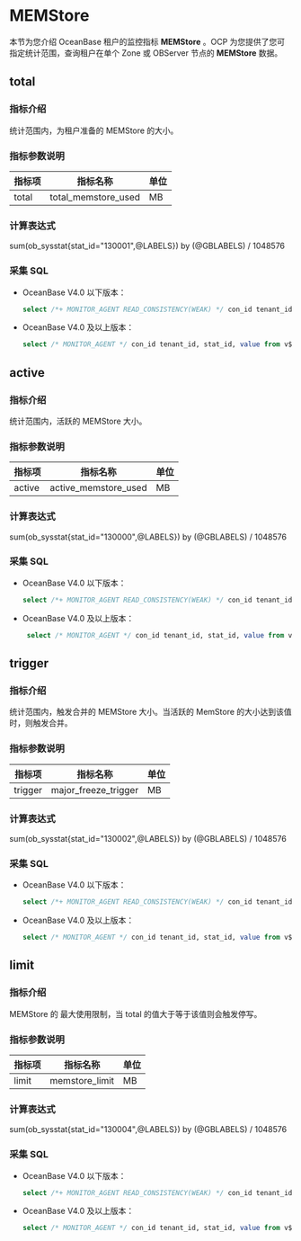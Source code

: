 # MEMStore

本节为您介绍 OceanBase 租户的监控指标 **MEMStore** 。OCP 为您提供了您可指定统计范围，查询租户在单个 Zone 或 OBServer 节点的 **MEMStore** 数据。

## total

### 指标介绍

统计范围内，为租户准备的 MEMStore 的大小。

### 指标参数说明

| **指标项** |      **指标名称**       | **单位** |
|---------|---------------------|--------|
| total   | total_memstore_used | MB     |

### 计算表达式

sum(ob_sysstat{stat_id="130001",@LABELS}) by (@GBLABELS) / 1048576

### 采集 SQL

* OceanBase V4.0 以下版本：

  ```sql
  select /*+ MONITOR_AGENT READ_CONSISTENCY(WEAK) */ con_id tenant_id, stat_id, value from v$sysstat where stat_id IN (130001) and (con_id > 1000 or con_id = 1) and class < 1000
  ```

* OceanBase V4.0 及以上版本：

  ```sql
  select /* MONITOR_AGENT */ con_id tenant_id, stat_id, value from v$sysstat, DBA_OB_TENANTS where stat_id IN (130001) and (con_id > 1000 or con_id = 1) and class < 1000
  ```

## active

### 指标介绍

统计范围内，活跃的 MEMStore 大小。

### 指标参数说明

| **指标项** |       **指标名称**       | **单位** |
|---------|----------------------|--------|
| active  | active_memstore_used | MB     |

### 计算表达式

sum(ob_sysstat{stat_id="130000",@LABELS}) by (@GBLABELS) / 1048576

### 采集 SQL

* OceanBase V4.0 以下版本：

  ```sql
  select /*+ MONITOR_AGENT READ_CONSISTENCY(WEAK) */ con_id tenant_id, stat_id, value from v$sysstat where stat_id IN (130000) and (con_id > 1000 or con_id = 1) and class < 1000
  ```

* OceanBase V4.0 及以上版本：

  ```sql
   select /* MONITOR_AGENT */ con_id tenant_id, stat_id, value from v$sysstat, DBA_OB_TENANTS where stat_id IN (130000) and (con_id > 1000 or con_id = 1) and class < 1000
  ```

## trigger

### 指标介绍

统计范围内，触发合并的 MEMStore 大小。当活跃的 MemStore 的大小达到该值时，则触发合并。

### 指标参数说明

| **指标项** |       **指标名称**       | **单位** |
|---------|----------------------|--------|
| trigger | major_freeze_trigger | MB     |

### 计算表达式

sum(ob_sysstat{stat_id="130002",@LABELS}) by (@GBLABELS) / 1048576

### 采集 SQL

* OceanBase V4.0 以下版本：

  ```sql
  select /*+ MONITOR_AGENT READ_CONSISTENCY(WEAK) */ con_id tenant_id, stat_id, value from v$sysstat where stat_id IN (130002) and (con_id > 1000 or con_id = 1) and class < 1000
  ```

* OceanBase V4.0 及以上版本：

  ```sql
  select /* MONITOR_AGENT */ con_id tenant_id, stat_id, value from v$sysstat, DBA_OB_TENANTS where stat_id IN (130002) and (con_id > 1000 or con_id = 1) and class < 1000
  ```

## limit

### 指标介绍

MEMStore 的 最大使用限制，当 total 的值大于等于该值则会触发停写。

### 指标参数说明

| **指标项** |    **指标名称**    | **单位** |
|---------|----------------|--------|
| limit   | memstore_limit | MB     |

### 计算表达式

sum(ob_sysstat{stat_id="130004",@LABELS}) by (@GBLABELS) / 1048576

### 采集 SQL

* OceanBase V4.0 以下版本：

  ```sql
  select /*+ MONITOR_AGENT READ_CONSISTENCY(WEAK) */ con_id tenant_id, stat_id, value from v$sysstat where stat_id IN (130004) and (con_id > 1000 or con_id = 1) and class < 1000
  ```

* OceanBase V4.0 及以上版本：

  ```sql
  select /* MONITOR_AGENT */ con_id tenant_id, stat_id, value from v$sysstat, DBA_OB_TENANTS where stat_id IN (130004) and (con_id > 1000 or con_id = 1) and class < 1000
  ```
